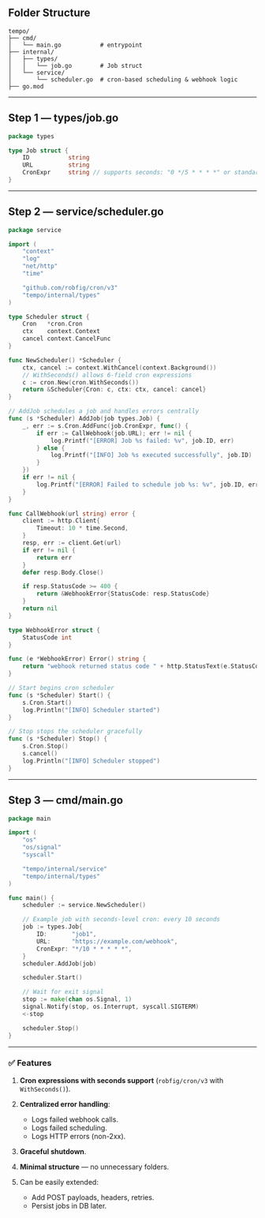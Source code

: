 

## **Folder Structure**

```
tempo/
├── cmd/
│   └── main.go           # entrypoint
├── internal/
│   ├── types/
│   │   └── job.go        # Job struct
│   └── service/
│       └── scheduler.go  # cron-based scheduling & webhook logic
├── go.mod
```

---

## **Step 1 — types/job.go**

```go
package types

type Job struct {
	ID           string
	URL          string
	CronExpr     string // supports seconds: "0 */5 * * * *" or standard 5-field
}
```

---

## **Step 2 — service/scheduler.go**

```go
package service

import (
	"context"
	"log"
	"net/http"
	"time"

	"github.com/robfig/cron/v3"
	"tempo/internal/types"
)

type Scheduler struct {
	Cron   *cron.Cron
	ctx    context.Context
	cancel context.CancelFunc
}

func NewScheduler() *Scheduler {
	ctx, cancel := context.WithCancel(context.Background())
	// WithSeconds() allows 6-field cron expressions
	c := cron.New(cron.WithSeconds())
	return &Scheduler{Cron: c, ctx: ctx, cancel: cancel}
}

// AddJob schedules a job and handles errors centrally
func (s *Scheduler) AddJob(job types.Job) {
	_, err := s.Cron.AddFunc(job.CronExpr, func() {
		if err := CallWebhook(job.URL); err != nil {
			log.Printf("[ERROR] Job %s failed: %v", job.ID, err)
		} else {
			log.Printf("[INFO] Job %s executed successfully", job.ID)
		}
	})
	if err != nil {
		log.Printf("[ERROR] Failed to schedule job %s: %v", job.ID, err)
	}
}

func CallWebhook(url string) error {
	client := http.Client{
		Timeout: 10 * time.Second,
	}
	resp, err := client.Get(url)
	if err != nil {
		return err
	}
	defer resp.Body.Close()

	if resp.StatusCode >= 400 {
		return &WebhookError{StatusCode: resp.StatusCode}
	}
	return nil
}

type WebhookError struct {
	StatusCode int
}

func (e *WebhookError) Error() string {
	return "webhook returned status code " + http.StatusText(e.StatusCode)
}

// Start begins cron scheduler
func (s *Scheduler) Start() {
	s.Cron.Start()
	log.Println("[INFO] Scheduler started")
}

// Stop stops the scheduler gracefully
func (s *Scheduler) Stop() {
	s.Cron.Stop()
	s.cancel()
	log.Println("[INFO] Scheduler stopped")
}
```

---

## **Step 3 — cmd/main.go**

```go
package main

import (
	"os"
	"os/signal"
	"syscall"

	"tempo/internal/service"
	"tempo/internal/types"
)

func main() {
	scheduler := service.NewScheduler()

	// Example job with seconds-level cron: every 10 seconds
	job := types.Job{
		ID:       "job1",
		URL:      "https://example.com/webhook",
		CronExpr: "*/10 * * * * *", 
	}
	scheduler.AddJob(job)

	scheduler.Start()

	// Wait for exit signal
	stop := make(chan os.Signal, 1)
	signal.Notify(stop, os.Interrupt, syscall.SIGTERM)
	<-stop

	scheduler.Stop()
}
```

---

### **✅ Features**

1. **Cron expressions with seconds support** (`robfig/cron/v3` with `WithSeconds()`).
2. **Centralized error handling**:

   * Logs failed webhook calls.
   * Logs failed scheduling.
   * Logs HTTP errors (non-2xx).
3. **Graceful shutdown**.
4. **Minimal structure** — no unnecessary folders.
5. Can be easily extended:

   * Add POST payloads, headers, retries.
   * Persist jobs in DB later.

